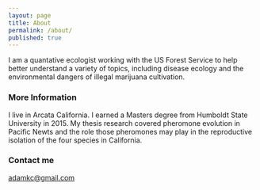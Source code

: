 ```yaml
---
layout: page
title: About
permalink: /about/
published: true
---
```


I am a quantative ecologist working with the US Forest Service to help better understand a variety of topics, including disease ecology and the environmental dangers of illegal marijuana cultivation.

### More Information

I live in Arcata California. I earned a Masters degree from Humboldt State University in 2015.  My thesis research covered pheromone evolution in Pacific Newts and the role those pheromones may play in the reproductive isolation of the four species in California.

### Contact me

[adamkc@gmail.com](mailto:adakmc@gmail.com)
